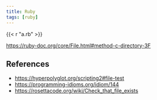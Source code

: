 ```yaml
---
title: Ruby
tags: [ruby]
---
```


{{< r "a.rb" >}}

<https://ruby-doc.org/core/File.html#method-c-directory-3F>

## References

- <https://hyperpolyglot.org/scripting2#file-test>
- <https://programming-idioms.org/idiom/144>
- <https://rosettacode.org/wiki/Check_that_file_exists>
